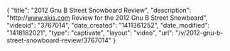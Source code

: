 {
    "title": "2012 Gnu B Street Snowboard Review",
    "description": "http:\/\/www.skis.com Review for the 2012 Gnu B Street Snowboard",
    "videoid": "3767014",
    "date_created": "1411361252",
    "date_modified": "1418182021",
    "type": "captivate",
    "layout": "video",
    "url": "\/v\/2012-gnu-b-street-snowboard-review\/3767014"
}